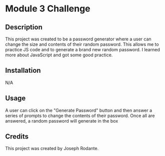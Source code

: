 # Module 3 Challenge


## Description

This project was created to be a password generator where a user can change the size and contents of their random password. 
This allows me to practice JS code and to generate a brand new random password.
I learned more about JavaScript and got some good practice. 


## Installation

N/A


## Usage

A user can click on the "Generate Password" button and then answer a series of prompts to change the contents of their password. Once all are answered,  a random password will generate in the box


## Credits

This project was created by Joseph Rodante.


